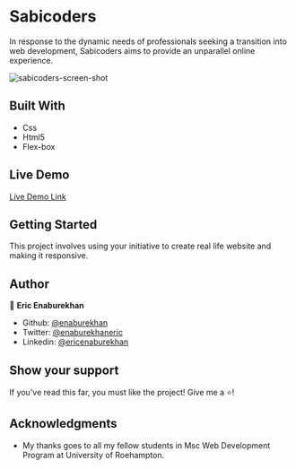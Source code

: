 # Sabicoders

In response to the dynamic needs of professionals seeking a transition into web development, Sabicoders aims to provide an unparallel online experience.

![sabicoders-screen-shot](https://github.com/enaburekhan/Sabicoders/assets/51296741/c009ecbd-a73a-42e5-87cc-fd92f83d0d91)

## Built With

- Css
- Html5
- Flex-box

## Live Demo

[Live Demo Link](https://raw.githack.com/enaburekhan/Sabicoders/main/html/index.html)

## Getting Started

This project involves using your initiative to create real life website and making it responsive.

## Author

👤 **Eric Enaburekhan**

- Github: [@enaburekhan](https://github.com/enaburekhan)
- Twitter: [@enaburekhaneric](https://twitter.com/enaburekhaneric)
- Linkedin: [@ericenaburekhan](https://www.linkedin.com/in/eric-enaburekhan-801a28100/)

## Show your support

If you've read this far, you must like the project! Give me a ⭐️!

## Acknowledgments

- My thanks goes to all my fellow students in Msc Web Development Program at University of Roehampton.
